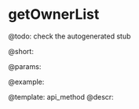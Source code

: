 getOwnerList
=============


@todo:
	check the autogenerated stub

@short:
	

@params:





@example:

@template:	api_method
@descr:

